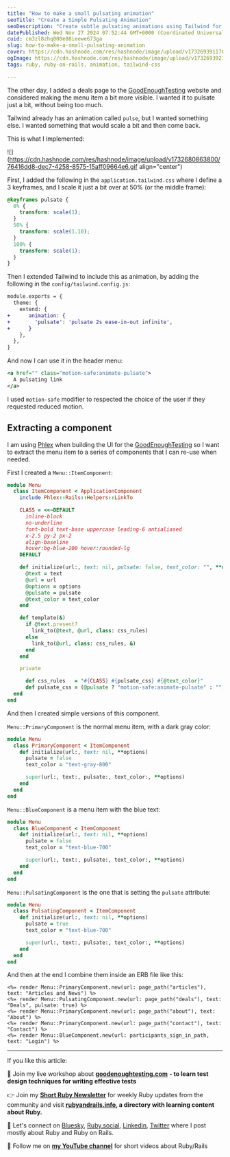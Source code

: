 ```yaml
---
title: "How to make a small pulsating animation"
seoTitle: "Create a Simple Pulsating Animation"
seoDescription: "Create subtle pulsating animations using Tailwind for enhanced menu item visibility. Learn how to build reusable UI components with Phlex"
datePublished: Wed Nov 27 2024 07:52:44 GMT+0000 (Coordinated Universal Time)
cuid: cm3zl8zhq000e08ieewe673ga
slug: how-to-make-a-small-pulsating-animation
cover: https://cdn.hashnode.com/res/hashnode/image/upload/v1732693911789/d677943e-eee7-4cee-aa01-3a2f03f487eb.png
ogImage: https://cdn.hashnode.com/res/hashnode/image/upload/v1732693921407/6f9fc62d-7801-4c31-bbc6-95174fc60746.png
tags: ruby, ruby-on-rails, animation, tailwind-css

---
```


The other day, I added a deals page to the [GoodEnoughTesting](https://goodenoughtesting.com) website and considered making the menu item a bit more visible. I wanted it to pulsate just a bit, without being too much.

Tailwind already has an animation called `pulse`, but I wanted something else. I wanted something that would scale a bit and then come back.

This is what I implemented:

![](https://cdn.hashnode.com/res/hashnode/image/upload/v1732680863800/76416dd8-dec7-4258-8575-15aff09664e6.gif align="center")

First, I added the following in the `application.tailwind.css` where I define a 3 keyframes, and I scale it just a bit over at 50% (or the middle frame):

```css
@keyframes pulsate {
  0% {
    transform: scale(1);
  }
  50% {
    transform: scale(1.10);
  }
  100% {
    transform: scale(1);
  }
}
```

Then I extended Tailwind to include this as animation, by adding the following in the `config/tailwind.config.js`:

```diff
module.exports = {
  theme: {
    extend: {
+      animation: {
+        'pulsate': 'pulsate 2s ease-in-out infinite',
+      }
    },
  },
}
```

And now I can use it in the header menu:

```xml
<a href="" class="motion-safe:animate-pulsate"> 
  A pulsating link 
</a>
```

I used `motion-safe` modifier to respected the choice of the user if they requested reduced motion.

## Extracting a component

I am using [Phlex](https://www.phlex.fun) when building the UI for the [GoodEnoughTesting](https://goodenoughtesting.com) so I want to extract the menu item to a series of components that I can re-use when needed.

First I created a `Menu::ItemComponent`:

```ruby
module Menu
  class ItemComponent < ApplicationComponent
    include Phlex::Rails::Helpers::LinkTo

    CLASS = <<~DEFAULT
      inline-block
      no-underline
      font-bold text-base uppercase leading-6 antialiased
      x-2.5 py-2 px-2
      align-baseline
      hover:bg-blue-200 hover:rounded-lg
    DEFAULT

    def initialize(url:, text: nil, pulsate: false, text_color: "", **options)
      @text = text
      @url = url
      @options = options
      @pulsate = pulsate
      @text_color = text_color
    end

    def template(&)
      if @text.present?
        link_to(@text, @url, class: css_rules)
      else
        link_to(@url, class: css_rules, &)
      end
    end

    private

      def css_rules   = "#{CLASS} #{pulsate_css} #{@text_color}"
      def pulsate_css = (@pulsate ? "motion-safe:animate-pulsate" : "")
  end
end
```

And then I created simple versions of this component.

`Menu::PrimaryComponent` is the normal menu item, with a dark gray color:

```ruby
module Menu
  class PrimaryComponent < ItemComponent
    def initialize(url:, text: nil, **options)
      pulsate = false
      text_color = "text-gray-800"

      super(url:, text:, pulsate:, text_color:, **options)
    end
  end
end
```

`Menu::BlueComponent` is a menu item with the blue text:

```ruby
module Menu
  class BlueComponent < ItemComponent
    def initialize(url:, text: nil, **options)
      pulsate = false
      text_color = "text-blue-700"

      super(url:, text:, pulsate:, text_color:, **options)
    end
  end
end
```

`Menu::PulsatingComponent` is the one that is setting the `pulsate` attribute:

```ruby
module Menu
  class PulsatingComponent < ItemComponent
    def initialize(url:, text: nil, **options)
      pulsate = true
      text_color = "text-blue-700"

      super(url:, text:, pulsate:, text_color:, **options)
    end
  end
end
```

And then at the end I combine them inside an ERB file like this:

```erb
<%= render Menu::PrimaryComponent.new(url: page_path("articles"), text: "Articles and News") %>
<%= render Menu::PulsatingComponent.new(url: page_path("deals"), text: "Deals", pulsate: true) %>
<%= render Menu::PrimaryComponent.new(url: page_path("about"), text: "About") %>
<%= render Menu::PrimaryComponent.new(url: page_path("contact"), text: "Contact") %>
<%= render Menu::BlueComponent.new(url: participants_sign_in_path, text: "Login") %>
```

---

If you like this article:

👐 Join my live workshop about [**goodenoughtesting.com**](http://goodenoughtesting.com/) **\- to learn test design techniques for writing effective tests**

👉 Join my [**Short Ruby Newsletter**](https://newsletter.shortruby.com/) for weekly Ruby updates from the community and visit [**rubyandrails.info**](http://rubyandrails.info/)**, a directory with learning content about Ruby.**

🤝 Let's connect on [Bluesky](https://bsky.app/profile/lucianghinda.com), [Ruby.social](http://ruby.social/), [Linkedin](https://linkedin.com/in/lucianghinda), [Twitter](https://x.com/lucianghinda) where I post mostly about Ruby and Ruby on Rails.

🎥 Follow me on [**my YouTube channel**](https://www.youtube.com/@shortruby) for short videos about Ruby/Rails